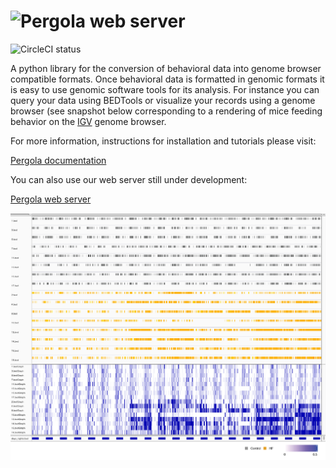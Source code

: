 ![Pergola web server](https://cloud.githubusercontent.com/assets/6224346/12887167/dcf80b24-ce72-11e5-8389-90122fd6c84e.png "Pergola web server")
=====================

![CircleCI status](https://circleci.com/gh/cbcrg/pergola.png?style=shield)

A python library for the conversion of behavioral data into genome browser 
compatible formats. Once behavioral data is formatted in genomic formats
it is easy to use genomic software tools for its analysis. 
For instance you can query your data using BEDTools or visualize your records using a
genome browser (see snapshot below corresponding to a rendering of 
mice feeding behavior on the [IGV](http://software.broadinstitute.org/software/igv/) genome browser.    

For more information, instructions for installation and tutorials please visit:

[Pergola documentation](http://cbcrg.github.io/pergola/) 

You can also use our web server still under development:

[Pergola web server](http://pergola.crg.eu/)

![Mouse feeding behavior-IGV snapshot](https://github.com/cbcrg/pergola/blob/master/doc/source/images/mouse_hf_igv.png)